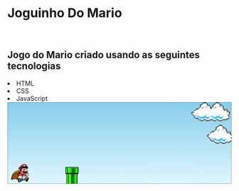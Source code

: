 <h1>Joguinho Do Mario</h1>
 <br>
<h2>Jogo do Mario criado usando as seguintes tecnologias</h2>
<li>HTML</li>
<li>CSS</li>
<li>JavaScript</li>
<img src="https://github.com/DevAlexsanderFelipe/Joguinho-Do-Mario/blob/master/assets/game%20Mario.PNG?raw=true">


